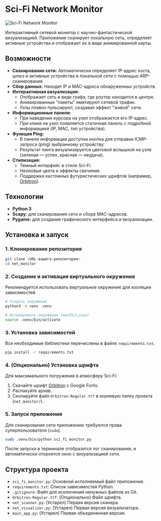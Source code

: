 # Sci-Fi Network Monitor

![Sci-Fi Network Monitor](https://i.imgur.com/5gYtA8W.png)

Интерактивный сетевой монитор с научно-фантастической визуализацией. Приложение сканирует локальную сеть, определяет активные устройства и отображает их в виде анимированной карты.

## Возможности

- **Сканирование сети:** Автоматически определяет IP-адрес хоста, шлюз и активные устройства в локальной сети с помощью ARP-сканирования.
- **Сбор данных:** Находит IP и MAC-адреса обнаруженных устройств.
- **Интерактивная визуализация:**
    - Отображает сеть в виде графа, где роутер находится в центре.
    - Анимированные "пакеты" имитируют сетевой трафик.
    - Узлы плавно пульсируют, создавая эффект "живой" сети.
- **Информационные панели:**
    - При наведении курсора на узел отображается его IP-адрес.
    - При клике на узел появляется статичная панель с подробной информацией (IP, MAC, тип устройства).
- **Функция Ping:**
    - В панели информации доступна кнопка для отправки ICMP-запроса (ping) выбранному устройству.
    - Результат пинга визуализируется цветовой вспышкой на узле (зеленая — успех, красная — неудача).
- **Стилизация:**
    - Темный интерфейс в стиле Sci-Fi.
    - Неоновые цвета и эффекты свечения.
    - Поддержка кастомных футуристических шрифтов (например, [Orbitron](https://fonts.google.com/specimen/Orbitron)).

## Технологии

- **Python 3**
- **Scapy:** для сканирования сети и сбора MAC-адресов.
- **Pygame:** для создания графического интерфейса и визуализации.

## Установка и запуск

### 1. Клонирование репозитория

```bash
git clone <URL-вашего-репозитория>
cd net_monitor
```

### 2. Создание и активация виртуального окружения

Рекомендуется использовать виртуальное окружение для изоляции зависимостей.

```bash
# Создать окружение
python3 -m venv .venv

# Активировать окружение (macOS/Linux)
source .venv/bin/activate
```

### 3. Установка зависимостей

Все необходимые библиотеки перечислены в файле `requirements.txt`.

```bash
pip install -r requirements.txt
```

### 4. (Опционально) Установка шрифта

Для максимального погружения в атмосферу Sci-Fi:
1.  Скачайте шрифт [Orbitron](https://fonts.google.com/specimen/Orbitron) с Google Fonts.
2.  Распакуйте архив.
3.  Скопируйте файл `Orbitron-Regular.ttf` в корневую папку проекта (`net_monitor/`).

### 5. Запуск приложения

Для сканирования сети приложению требуются права суперпользователя (`sudo`).

```bash
sudo .venv/bin/python sci_fi_monitor.py
```

После запуска в терминале отобразится лог сканирования, и автоматически откроется окно с визуализацией сети.

## Структура проекта

- `sci_fi_monitor.py`: Основной исполняемый файл приложения.
- `requirements.txt`: Список зависимостей Python.
- `.gitignore`: Файл для исключения ненужных файлов из Git.
- `Orbitron-Regular.ttf`: (Опционально) Файл шрифта.
- `net_scanner.py`: (Устарел) Первая версия сканера.
- `net_visualizer.py`: (Устарел) Первая версия визуализатора.
- `main_app.py`: (Устарел) Первая объединенная версия.
